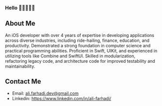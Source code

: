 ### Hello 👋🏻👨🏻‍💻

## About Me

An iOS developer with over 4 years of expertise in developing applications across diverse industries, including
ride-hailing, finance, education, and productivity. Demonstrated a strong foundation in computer science and practical
programming abilities. Proficient in Swift, UIKit, and experienced in utilizing tools like Combine and SwiftUI. Skilled
in modularization, refactoring legacy code, and architecture code for improved testability and maintainability.

## Contact Me

  - Email: ali.farhadi.dev@gmail.com
  - Linkedin: https://www.linkedin.com/in/ali-farhadi/
